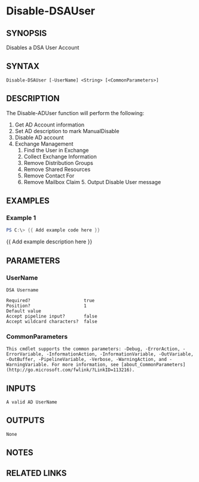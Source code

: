 # Disable-DSAUser

## SYNOPSIS

Disables a DSA User Account

## SYNTAX

```
Disable-DSAUser [-UserName] <String> [<CommonParameters>]
```

## DESCRIPTION

The Disable-ADUser function will perform the following:

1. Get AD Account information
2. Set AD description to mark ManualDisable
3. Disable AD account
4. Exchange Management
   1. Find the User in Exchange
   2. Collect Exchange Information
   3. Remove Distribution Groups
   4. Remove Shared Resources
   5. Remove Contact For
   6. Remove Mailbox Claim 5. Output Disable User message

## EXAMPLES

### Example 1

```powershell
PS C:\> {{ Add example code here }}
```

{{ Add example description here }}

## PARAMETERS

### UserName <String>

    DSA Username

    Required?                    true
    Position?                    1
    Default value
    Accept pipeline input?       false
    Accept wildcard characters?  false

### CommonParameters

    This cmdlet supports the common parameters: -Debug, -ErrorAction, -ErrorVariable, -InformationAction, -InformationVariable, -OutVariable, -OutBuffer, -PipelineVariable, -Verbose, -WarningAction, and -WarningVariable. For more information, see [about_CommonParameters](http://go.microsoft.com/fwlink/?LinkID=113216).

## INPUTS

    A valid AD UserName

## OUTPUTS

    None

## NOTES

## RELATED LINKS
